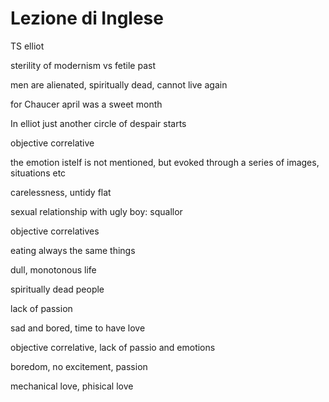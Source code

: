 # Lezione di Inglese

TS elliot

sterility of modernism vs fetile past

men are alienated, spiritually dead, cannot live again

for Chaucer april was a sweet month




In elliot just another circle of despair starts


objective correlative


the emotion istelf is not mentioned, but evoked through a series of images, situations etc


carelessness, untidy flat

sexual relationship with ugly boy: squallor


objective correlatives

eating always the same things

dull, monotonous life

spiritually dead people

lack of passion

sad and bored, time to have love

objective correlative, lack of passio and emotions

boredom, no excitement, passion

mechanical love, phisical love
<!--stackedit_data:
eyJoaXN0b3J5IjpbLTU1NzUxMTQ5OF19
-->